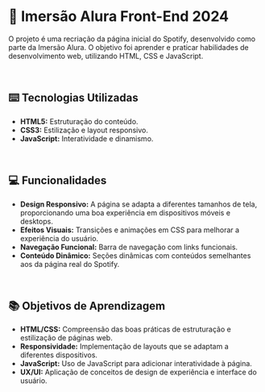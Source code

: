 <h1>🤿 Imersão Alura Front-End 2024</h1>

<p>O projeto é uma recriação da página inicial do Spotify, desenvolvido como parte da Imersão Alura. O objetivo foi aprender e praticar habilidades de desenvolvimento web, utilizando HTML, CSS e JavaScript.</p>
</br>

<h2>⌨️ Tecnologias Utilizadas</h2>
<ul>
<li><b>HTML5:</b> Estruturação do conteúdo.</li>
<li><b>CSS3:</b> Estilização e layout responsivo.</li>
<li><b>JavaScript:</b> Interatividade e dinamismo.</li>
</ul>
</br>

<h2>💻 Funcionalidades</h2>
<ul>
<li><b>Design Responsivo:</b> A página se adapta a diferentes tamanhos de tela, proporcionando uma boa experiência em dispositivos móveis e desktops.</li>
<li><b>Efeitos Visuais:</b> Transições e animações em CSS para melhorar a experiência do usuário.</li>
<li><b>Navegação Funcional:</b> Barra de navegação com links funcionais.</li>
<li><b>Conteúdo Dinâmico:</b> Seções dinâmicas com conteúdos semelhantes aos da página real do Spotify.</li>
</ul>
</br>

<h2>📚 Objetivos de Aprendizagem</h2>
<ul>
<li><b>HTML/CSS:</b> Compreensão das boas práticas de estruturação e estilização de páginas web.</li>
<li><b>Responsividade:</b> Implementação de layouts que se adaptam a diferentes dispositivos.</li>
<li><b>JavaScript:</b> Uso de JavaScript para adicionar interatividade à página.</li>
<li><b>UX/UI:</b> Aplicação de conceitos de design de experiência e interface do usuário.</li>
</ul>
</br>

